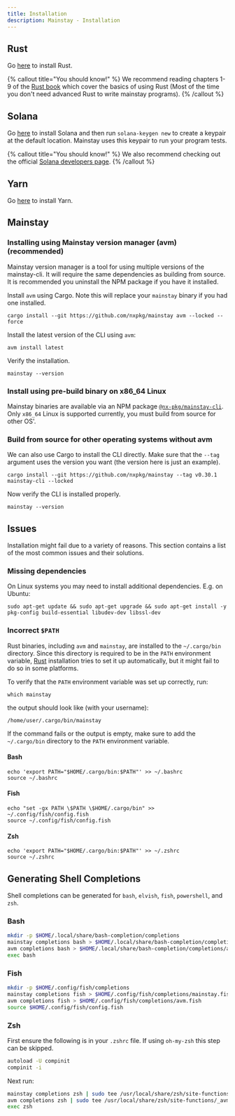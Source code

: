 ```yaml
---
title: Installation
description: Mainstay - Installation
---
```


## Rust

Go [here](https://www.rust-lang.org/tools/install) to install Rust.

{% callout title="You should know!" %}
We recommend reading chapters 1-9 of the [Rust book](https://doc.rust-lang.org/book/title-page.html) which cover the basics of using Rust (Most of the time you don't need advanced Rust to write mainstay programs).
{% /callout %}

## Solana

Go [here](https://docs.solana.com/cli/install-solana-cli-tools) to install Solana and then run `solana-keygen new` to create a keypair at the default location. Mainstay uses this keypair to run your program tests.

{% callout title="You should know!" %}
We also recommend checking out the official [Solana developers page](https://solana.com/developers).
{% /callout %}

## Yarn

Go [here](https://yarnpkg.com/getting-started/install) to install Yarn.

## Mainstay

### Installing using Mainstay version manager (avm) (recommended)

Mainstay version manager is a tool for using multiple versions of the mainstay-cli. It will require the same dependencies as building from source. It is recommended you uninstall the NPM package if you have it installed.

Install `avm` using Cargo. Note this will replace your `mainstay` binary if you had one installed.

```shell
cargo install --git https://github.com/nxpkg/mainstay avm --locked --force
```

Install the latest version of the CLI using `avm`:

```shell
avm install latest
```

Verify the installation.

```shell
mainstay --version
```

### Install using pre-build binary on x86_64 Linux

Mainstay binaries are available via an NPM package [`@nx-pkg/mainstay-cli`](https://www.npmjs.com/package/@nx-pkg/mainstay-cli). Only `x86_64` Linux is supported currently, you must build from source for other OS'.

### Build from source for other operating systems without avm

We can also use Cargo to install the CLI directly. Make sure that the `--tag` argument uses the version you want (the version here is just an example).

```shell
cargo install --git https://github.com/nxpkg/mainstay --tag v0.30.1 mainstay-cli --locked
```

Now verify the CLI is installed properly.

```shell
mainstay --version
```

## Issues

Installation might fail due to a variety of reasons. This section contains a list of the most common issues and their solutions.

### Missing dependencies

On Linux systems you may need to install additional dependencies. E.g. on Ubuntu:

```shell
sudo apt-get update && sudo apt-get upgrade && sudo apt-get install -y pkg-config build-essential libudev-dev libssl-dev
```

### Incorrect `$PATH`

Rust binaries, including `avm` and `mainstay`, are installed to the `~/.cargo/bin` directory. Since this directory is required to be in the `PATH` environment variable, [Rust](#rust) installation tries to set it up automatically, but it might fail to do so in some platforms.

To verify that the `PATH` environment variable was set up correctly, run:

```shell
which mainstay
```

the output should look like (with your username):

```
/home/user/.cargo/bin/mainstay
```

If the command fails or the output is empty, make sure to add the `~/.cargo/bin` directory to the `PATH` environment variable.

#### Bash

```shell
echo 'export PATH="$HOME/.cargo/bin:$PATH"' >> ~/.bashrc
source ~/.bashrc
```

#### Fish

```shell
echo "set -gx PATH \$PATH \$HOME/.cargo/bin" >> ~/.config/fish/config.fish
source ~/.config/fish/config.fish
```

#### Zsh

```shell
echo 'export PATH="$HOME/.cargo/bin:$PATH"' >> ~/.zshrc
source ~/.zshrc
```

## Generating Shell Completions

Shell completions can be generated for `bash`, `elvish`, `fish`, `powershell`, and `zsh`.

### Bash

```bash
mkdir -p $HOME/.local/share/bash-completion/completions
mainstay completions bash > $HOME/.local/share/bash-completion/completions/mainstay
avm completions bash > $HOME/.local/share/bash-completion/completions/avm
exec bash
```

### Fish

```bash
mkdir -p $HOME/.config/fish/completions
mainstay completions fish > $HOME/.config/fish/completions/mainstay.fish
avm completions fish > $HOME/.config/fish/completions/avm.fish
source $HOME/.config/fish/config.fish
```

### Zsh

First ensure the following is in your `.zshrc` file. If using `oh-my-zsh` this step can be skipped.

```bash
autoload -U compinit
compinit -i
```

Next run:

```bash
mainstay completions zsh | sudo tee /usr/local/share/zsh/site-functions/_mainstay
avm completions zsh | sudo tee /usr/local/share/zsh/site-functions/_avm
exec zsh
```

